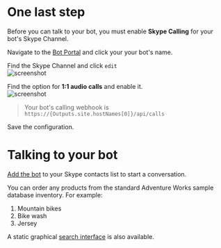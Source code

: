 # One last step

Before you can talk to your bot, you must enable **Skype Calling** for your bot's Skype Channel.

Navigate to the [Bot Portal](https://dev.botframework.com/bots) and click your your bot's name.

Find the Skype Channel and click `edit`  
![screenshot]({PatternAssetBaseUrl}/edit-skype.png)

Find the option for **1:1 audio calls** and enable it.  
![screenshot]({PatternAssetBaseUrl}/skype-calling.png)
> Your bot's calling webhook is `https://{Outputs.site.hostNames[0]}/api/calls`

Save the configuration.

# Talking to your bot

[Add the bot](https://join.skype.com/bot/{Inputs.app-id}) to your Skype contacts list to start a conversation.

You can order any products from the standard Adventure Works sample database inventory. For example:
1. Mountain bikes
1. Bike wash
1. Jersey

A static graphical [search interface](https://searchsamples.azurewebsites.net/#/adventure-works) is also available.